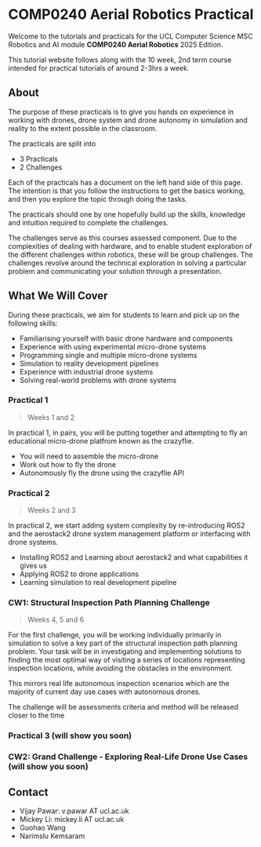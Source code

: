 # COMP0240 Aerial Robotics Practical

Welcome to the tutorials and practicals for the UCL Computer Science MSC Robotics and AI module **COMP0240 Aerial Robotics** 2025 Edition. 

This tutorial website follows along with the 10 week, 2nd term course intended for practical tutorials of around 2-3hrs a week. 

## About

The purpose of these practicals is to give you hands on experience in working with drones, drone system and drone autonomy in simulation and reality to the extent possible in the classroom.  

The practicals are split into 
- 3 Practicals
- 2 Challenges

Each of the practicals has a document on the left hand side of this page. The intention is that you follow the instructions to get the basics working, and then you explore the topic through doing the tasks. 

The practicals should one by one hopefully build up the skills, knowledge and intuition required to complete the challenges.

The challenges serve as this courses assessed component. Due to the complexities of dealing with hardware, and to enable student exploration of the different challenges within robotics, these will be group challenges. The challenges revolve around the technical exploration in solving a particular problem and communicating your solution through a presentation. 

## What We Will Cover

During these practicals, we aim for students to learn and pick up on the following skills:

- Familiarising yourself with basic drone hardware and components 
- Experience with using experimental micro-drone systems 
- Programming single and multiple micro-drone systems 
- Simulation to reality development pipelines
- Experience with industrial drone systems
- Solving real-world problems with drone systems 

### Practical 1 

> Weeks 1 and 2

In practical 1, in pairs, you will be putting together and attempting to fly an educational micro-drone platfrom known as the crazyflie. 
- You will need to assemble the micro-drone
- Work out how to fly the drone
- Autonomously fly the drone using the crazyflie API

### Practical 2

> Weeks 2 and 3

In practical 2, we start adding system complexity by re-introducing ROS2 and the aerostack2 drone system management platform or interfacing with drone systems. 
- Installing ROS2 and Learning about aerostack2 and what capabilities it gives us
- Applying ROS2 to drone applications 
- Learning simulation to real development pipeline 

### CW1: Structural Inspection Path Planning Challenge

> Weeks 4, 5 and 6

For the first challenge, you will be working individually primarily in simulation to solve a key part of the structural inspection path planning problem. Your task will be in investigating and implementing solutions to finding the most optimal way of visiting a series of locations representing inspection locations, while avoiding the obstacles in the environment. 

This mirrors real life autonomous inspection scenarios which are the majority of current day use cases with autonomous drones. 

The challenge will be assessments criteria and method will be released closer to the time 

### Practical 3 (will show you soon)

<!-- > Week 7

In practical 3, we now introduce some more widely used systems within the drone ecosystem, namely the Pixhawk flight controller, PX4 flight control firmware stack and associated tools. The aim is to give some experience within systems which are more widely used in industry and research all over the world. 

In the session there will be a mix of software-in-the-loop (SITL) simulation of drones using PX4 on Ubuntu, as well as hands on dissection of a small PX4 based quadcopter to understand the hardware setup. Hopefully by the end of the session we will be able to hook up the STIL with ROS2 and Aerostack2 -->

### CW2: Grand Challenge - Exploring Real-Life Drone Use Cases (will show you soon)

<!-- > Weeks 8, 9 and 10

In the last few weeks, you will be working in teams to complete the grand challenge in which will choose a particular scenario and solve the problem using one or more drones with the tools we have shown you. Your team will emulate a start-up type setup as a primary deliverable will be a 4 minute pitch to deliver to a panel of investors demonstrating your solution. 

The scenarios available, team sizes and assessment criteria will be released closer to the time. -->

## Contact

- Vijay Pawar: v.pawar AT ucl.ac.uk
- Mickey Li: mickey.li AT ucl.ac.uk
- Guohao Wang
- Narimslu Kemsaram